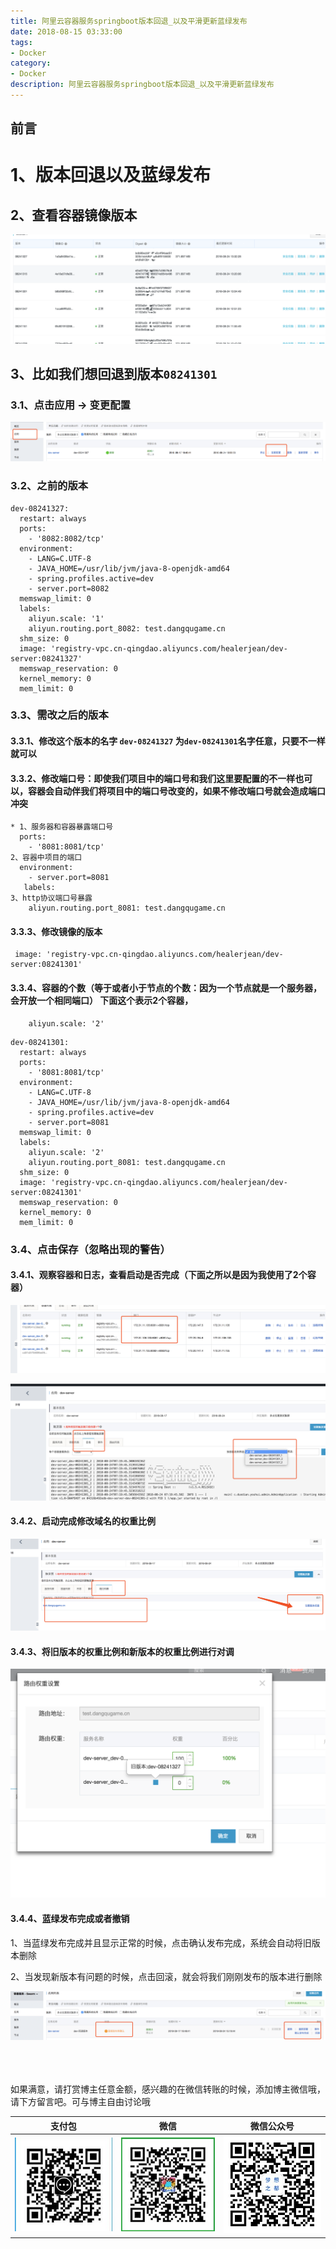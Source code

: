 ```yaml
---
title: 阿里云容器服务springboot版本回退_以及平滑更新蓝绿发布
date: 2018-08-15 03:33:00
tags: 
- Docker
category: 
- Docker
description: 阿里云容器服务springboot版本回退_以及平滑更新蓝绿发布
---
```

<!-- image url 
https://raw.githubusercontent.com/HealerJean/HealerJean.github.io/master/blogImages
　　首行缩进
<font color="red">  </font>
-->

## 前言


# 1、版本回退以及蓝绿发布

## 2、查看容器镜像版本

![WX20180824-150642@2x](https://raw.githubusercontent.com/HealerJean/HealerJean.github.io/master/blogImages/WX20180824-150642@2x.png)



## 3、比如我们想回退到版本`08241301`


### 3.1、点击应用 -> 变更配置

![WX20180824-150744@2x](https://raw.githubusercontent.com/HealerJean/HealerJean.github.io/master/blogImages/WX20180824-150744@2x.png)


### 3.2、之前的版本

```
dev-08241327:
  restart: always
  ports:
    - '8082:8082/tcp'
  environment:
    - LANG=C.UTF-8
    - JAVA_HOME=/usr/lib/jvm/java-8-openjdk-amd64
    - spring.profiles.active=dev
    - server.port=8082
  memswap_limit: 0
  labels:
    aliyun.scale: '1'
    aliyun.routing.port_8082: test.dangqugame.cn
  shm_size: 0
  image: 'registry-vpc.cn-qingdao.aliyuncs.com/healerjean/dev-server:08241327'
  memswap_reservation: 0
  kernel_memory: 0
  mem_limit: 0
```

### 3.3、需改之后的版本

#### 3.3.1、修改这个版本的名字 `dev-08241327` 为`dev-08241301`名字任意，只要不一样就可以

#### 3.3.2、修改端口号：即使我们项目中的端口号和我们这里要配置的不一样也可以，容器会自动伴我们将项目中的端口号改变的，如果不修改端口号就会造成端口冲突

```
* 1、服务器和容器暴露端口号
  ports:
    - '8081:8081/tcp'
2、容器中项目的端口
  environment:
    - server.port=8081
   labels:
3、http协议端口号暴露   
    aliyun.routing.port_8081: test.dangqugame.cn

```
#### 3.3.3、修改镜像的版本


```
 image: 'registry-vpc.cn-qingdao.aliyuncs.com/healerjean/dev-server:08241301'
```

#### 3.3.4、容器的个数（等于或者小于节点的个数：因为一个节点就是一个服务器，会开放一个相同端口） 下面这个表示2个容器，

```
    aliyun.scale: '2'

```


```
dev-08241301:
  restart: always
  ports:
    - '8081:8081/tcp'
  environment:
    - LANG=C.UTF-8
    - JAVA_HOME=/usr/lib/jvm/java-8-openjdk-amd64
    - spring.profiles.active=dev
    - server.port=8081
  memswap_limit: 0
  labels:
    aliyun.scale: '2'
    aliyun.routing.port_8081: test.dangqugame.cn
  shm_size: 0
  image: 'registry-vpc.cn-qingdao.aliyuncs.com/healerjean/dev-server:08241301'
  memswap_reservation: 0
  kernel_memory: 0
  mem_limit: 0
```


### 3.4、点击保存（忽略出现的警告）

#### 3.4.1、观察容器和日志，查看启动是否完成（下面之所以是因为我使用了2个容器）

![WX20180824-152139@2x](https://raw.githubusercontent.com/HealerJean/HealerJean.github.io/master/blogImages/WX20180824-152139@2x.png)


![WX20180824-152105@2x](https://raw.githubusercontent.com/HealerJean/HealerJean.github.io/master/blogImages/WX20180824-152105@2x.png)

#### 3.4.2、启动完成修改域名的权重比例
![WX20180824-152220@2x](https://raw.githubusercontent.com/HealerJean/HealerJean.github.io/master/blogImages/WX20180824-152220@2x.png)

#### 3.4.3、将旧版本的权重比例和新版本的权重比例进行对调

![WX20180824-152251@2x](https://raw.githubusercontent.com/HealerJean/HealerJean.github.io/master/blogImages/WX20180824-152251@2x.png)


#### 3.4.4、蓝绿发布完成或者撤销

1、当蓝绿发布完成并且显示正常的时候，点击确认发布完成，系统会自动将旧版本删除

2、当发现新版本有问题的时候，点击回滚，就会将我们刚刚发布的版本进行删除

![WX20180824-152519@2x](https://raw.githubusercontent.com/HealerJean/HealerJean.github.io/master/blogImages/WX20180824-152519@2x.png)




<br/><br/><br/>
如果满意，请打赏博主任意金额，感兴趣的在微信转账的时候，添加博主微信哦， 请下方留言吧。可与博主自由讨论哦

|支付包 | 微信|微信公众号|
|:-------:|:-------:|:------:|
|![支付宝](https://raw.githubusercontent.com/HealerJean/HealerJean.github.io/master/assets/img/tctip/alpay.jpg) | ![微信](https://raw.githubusercontent.com/HealerJean/HealerJean.github.io/master/assets/img/tctip/weixin.jpg)|![微信公众号](https://raw.githubusercontent.com/HealerJean/HealerJean.github.io/master/assets/img/my/qrcode_for_gh_a23c07a2da9e_258.jpg)|




<!-- Gitalk 评论 start  -->

<link rel="stylesheet" href="https://unpkg.com/gitalk/dist/gitalk.css">
<script src="https://unpkg.com/gitalk@latest/dist/gitalk.min.js"></script> 
<div id="gitalk-container"></div>    
 <script type="text/javascript">
    var gitalk = new Gitalk({
		clientID: `1d164cd85549874d0e3a`,
		clientSecret: `527c3d223d1e6608953e835b547061037d140355`,
		repo: `HealerJean.github.io`,
		owner: 'HealerJean',
		admin: ['HealerJean'],
		id: 'yQ4cnDTuazekOY0I',
    });
    gitalk.render('gitalk-container');
</script> 

<!-- Gitalk end -->

